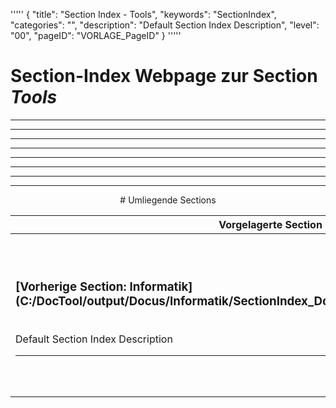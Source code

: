 '''''
{
"title": "Section Index - Tools",
"keywords": "SectionIndex",
"categories": "",
"description": "Default Section Index Description",
"level": "00",
"pageID": "VORLAGE_PageID"
}
'''''


<h1>Section-Index Webpage zur Section <i>Tools</i></h1>

<hr><hr><hr><hr><hr><center><hr><hr><hr> # Umliegende Sections
 </h2><br><table><thead> <tr> <th><center>Vorgelagerte Section</center></th> <th><center>Nachgelagerte Section</center></th></tr></thead><tbody><tr><td><h3>[Vorherige Section: Informatik](C:/DocTool/output/Docus/Informatik/SectionIndex_DocTooloutputDocusInformatik.html)</h3><br>Default Section Index Description<hr></td><td><h3>[Nachfolgende Section:</h3><h2><br> DateiFormate</h2>](C:/DocTool/output/Docus/Informatik/Grundbegriffe/DateiFormate/SectionIndex_DocTooloutputDocusInformatikGrundbegriffeDateiFormate.html)<br>Default Section Index Description<hr></td></tr></tbody></table>